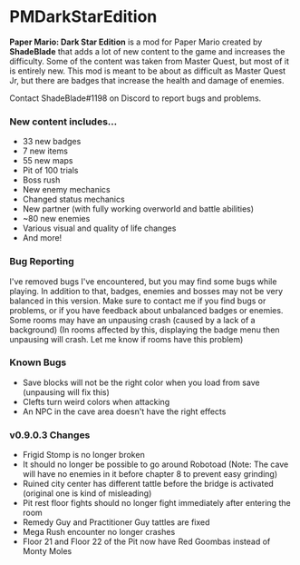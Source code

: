 # PMDarkStarEdition
**Paper Mario: Dark Star Edition** is a mod for Paper Mario created by **ShadeBlade** that adds a lot of new content to the game and increases the difficulty.
Some of the content was taken from Master Quest, but most of it is entirely new.
This mod is meant to be about as difficult as Master Quest Jr, but there are badges that increase the health and damage of enemies.

Contact ShadeBlade#1198 on Discord to report bugs and problems.

### **New content includes...**
- 33 new badges
- 7 new items
- 55 new maps
- Pit of 100 trials
- Boss rush
- New enemy mechanics
- Changed status mechanics
- New partner (with fully working overworld and battle abilities)
- ~80 new enemies
- Various visual and quality of life changes
- And more!

### Bug Reporting
I've removed bugs I've encountered, but you may find some bugs while playing. In addition to that, badges, enemies and bosses may not be very balanced in this version.
Make sure to contact me if you find bugs or problems, or if you have feedback about unbalanced badges or enemies.
Some rooms may have an unpausing crash (caused by a lack of a background) (In rooms affected by this, displaying the badge menu then unpausing will crash. Let me know if rooms have this problem)

### Known Bugs
- Save blocks will not be the right color when you load from save (unpausing will fix this)
- Clefts turn weird colors when attacking
- An NPC in the cave area doesn't have the right effects


### v0.9.0.3 Changes
- Frigid Stomp is no longer broken
- It should no longer be possible to go around Robotoad (Note: The cave will have no enemies in it before chapter 8 to prevent easy grinding)
- Ruined city center has different tattle before the bridge is activated (original one is kind of misleading)
- Pit rest floor fights should no longer fight immediately after entering the room
- Remedy Guy and Practitioner Guy tattles are fixed
- Mega Rush encounter no longer crashes
- Floor 21 and Floor 22 of the Pit now have Red Goombas instead of Monty Moles